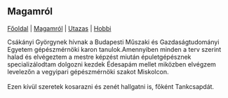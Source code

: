 ## Magamról


[Főoldal](http://mcsakanyi.github.io) | [Magamról](http://google.com) | [Utazas](http://google.com) | [Hobbi](http://google.com)

Csákányi Györgynek hívnak a Budapesti Műszaki és Gazdaságtudományi Egyetem gépészmérnöki karon tanulok.Amennyiben minden a terv szerint halad és elvégeztem a mestre képzést miután épuletgépésznek specializálodtam dolgozni kezdek Édesapám mellet miközben elvégzem levelezőn a vegyipari gépészmérnöki szakot Miskolcon.
<br><br>
Ezen kívül szeretek kosarazni és zenét hallgatni is, főként Tankcsapdát. 
